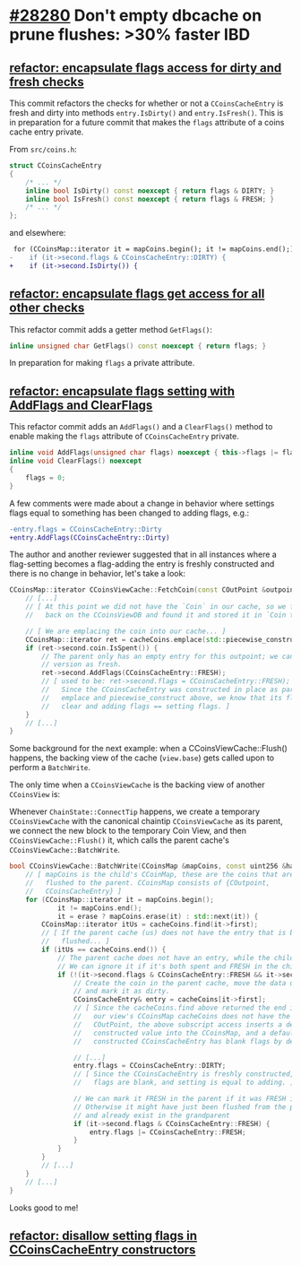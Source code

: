 # [#28280](https://github.com/bitcoin/bitcoin/pull/28280) Don't empty dbcache on prune flushes: >30% faster IBD

## [refactor: encapsulate flags access for dirty and fresh checks](https://github.com/bitcoin/bitcoin/pull/28280/commits/0383defd049fa1feb6de7abea259041487ccda1d)

This commit refactors the checks for whether or not a `CCoinsCacheEntry` is fresh and dirty into methods `entry.IsDirty()` and `entry.IsFresh()`. This is in preparation for a future commit that makes the `flags` attribute of a coins cache entry private.

From `src/coins.h`:
```cpp
struct CCoinsCacheEntry
{
    /* ... */
    inline bool IsDirty() const noexcept { return flags & DIRTY; }
    inline bool IsFresh() const noexcept { return flags & FRESH; }
    /* ... */
};
```

and elsewhere:

```diff
 for (CCoinsMap::iterator it = mapCoins.begin(); it != mapCoins.end();) {
-    if (it->second.flags & CCoinsCacheEntry::DIRTY) {
+    if (it->second.IsDirty()) {
```

## [refactor: encapsulate flags get access for all other checks](https://github.com/bitcoin/bitcoin/pull/28280/commits/fc3501d14c27a0103650d6054c4027274b18ed4f)

This refactor commit adds a getter method `GetFlags()`:

```cpp
inline unsigned char GetFlags() const noexcept { return flags; }
```

In preparation for making `flags` a private attribute.

## [refactor: encapsulate flags setting with AddFlags and ClearFlags](https://github.com/bitcoin/bitcoin/pull/28280/commits/5907ace1e6cf1c415eeff1467a348468a8a967b0)

This refactor commit adds an `AddFlags()` and a `ClearFlags()` method to enable
making the `flags` attribute of `CCoinsCacheEntry` private.

```cpp
inline void AddFlags(unsigned char flags) noexcept { this->flags |= flags; }
inline void ClearFlags() noexcept
{
    flags = 0;
}
```

A few comments were made about a change in behavior where settings flags equal
to something has been changed to adding flags, e.g.:

```diff
-entry.flags = CCoinsCacheEntry::Dirty
+entry.AddFlags(CCoinsCacheEntry::Dirty)
```

The author and another reviewer suggested that in all instances where a
flag-setting becomes a flag-adding the entry is freshly constructed and there
is no change in behavior, let's take a look:

```cpp
CCoinsMap::iterator CCoinsViewCache::FetchCoin(const COutPoint &outpoint) const {
    // [...]
    // [ At this point we did not have the `Coin` in our cache, so we fell
    //   back on the CCoinsViewDB and found it and stored it in `Coin tmp`. ]

    // [ We are emplacing the coin into our cache... ]
    CCoinsMap::iterator ret = cacheCoins.emplace(std::piecewise_construct, std::forward_as_tuple(outpoint), std::forward_as_tuple(std::move(tmp))).first;
    if (ret->second.coin.IsSpent()) {
        // The parent only has an empty entry for this outpoint; we can consider our
        // version as fresh.
        ret->second.AddFlags(CCoinsCacheEntry::FRESH);
        // [ used to be: ret->second.flags = CCoinsCacheEntry::FRESH);
        //   Since the CCoinsCacheEntry was constructed in place as part of the
        //   emplace and piecewise_construct above, we know that its flags are
        //   clear and adding flags == setting flags. ]
    }
    // [...]
}
```

Some background for the next example: when a CCoinsViewCache::Flush() happens,
the backing view of the cache (`view.base`) gets called upon to perform a
`BatchWrite`.

The only time when a `CCoinsViewCache` is the backing view of another
`CCoinsView` is:

Whenever `ChainState::ConnectTip` happens, we create a temporary
`CCoinsViewCache` with the canonical chaintip `CCoinsViewCache` as its parent,
we connect the new block to the temporary Coin View, and then
`CCoinsViewCache::Flush()` it, which calls the parent cache's
`CCoinsViewCache::BatchWrite`.

```cpp
bool CCoinsViewCache::BatchWrite(CCoinsMap &mapCoins, const uint256 &hashBlockIn, bool erase) {
    // [ mapCoins is the child's CCoinMap, these are the coins that are getting
    //   flushed to the parent. CCoinsMap consists of {COutpoint,
    //   CCoinsCacheEntry} ] 
    for (CCoinsMap::iterator it = mapCoins.begin();
            it != mapCoins.end();
            it = erase ? mapCoins.erase(it) : std::next(it)) {
        CCoinsMap::iterator itUs = cacheCoins.find(it->first);
        // [ If the parent cache (us) does not have the entry that is being
        //   flushed... ]
        if (itUs == cacheCoins.end()) {
            // The parent cache does not have an entry, while the child cache does.
            // We can ignore it if it's both spent and FRESH in the child
            if (!(it->second.flags & CCoinsCacheEntry::FRESH && it->second.coin.IsSpent())) {
                // Create the coin in the parent cache, move the data up
                // and mark it as dirty.
                CCoinsCacheEntry& entry = cacheCoins[it->first];
                // [ Since the cacheCoins.find above returned the end iterator,
                //   our view's CCoinsMap cacheCoins does not have the given
                //   COutPoint, the above subscript access inserts a default
                //   constructed value into the CCoinsMap, and a default
                //   constructed CCoinsCacheEntry has blank flags by default. ]

                // [...]
                entry.flags = CCoinsCacheEntry::DIRTY;
                // [ Since the CCoinsCacheEntry is freshly constructed, its
                //   flags are blank, and setting is equal to adding. ]

                // We can mark it FRESH in the parent if it was FRESH in the child
                // Otherwise it might have just been flushed from the parent's cache
                // and already exist in the grandparent
                if (it->second.flags & CCoinsCacheEntry::FRESH) {
                    entry.flags |= CCoinsCacheEntry::FRESH;
                }
            }
        }
        // [...]
    }
    // [...]
}
```

Looks good to me!

## [refactor: disallow setting flags in CCoinsCacheEntry constructors](https://github.com/bitcoin/bitcoin/pull/28280/commits/5b18c53b5ae5215bdd1e960a65e45f740ce14129)
